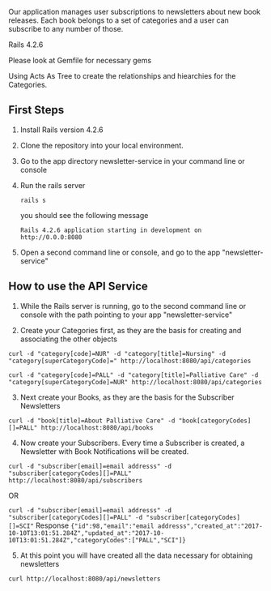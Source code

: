 Our application manages user subscriptions to newsletters about new book releases.
Each book belongs to a set of categories and a user can subscribe to any number of those.



Rails 4.2.6

Please look at Gemfile for necessary gems

Using Acts As Tree to create the relationships and hiearchies for the Categories.


## First Steps

1. Install Rails version 4.2.6

2. Clone the repository into your local environment.

3. Go to the app directory newsletter-service in your command line or console

4. Run the rails server 
 

    `rails s`
    
    you should see the following message
    
    `Rails 4.2.6 application starting in development on http://0.0.0:8080`

5. Open a second command line or console, and go to the app "newsletter-service"

## How to use the API Service

1. While the Rails server is running, go to the second command line or console with the path pointing to your app "newsletter-service"

2. Create your Categories first, as they are the basis for creating and associating the other objects

`curl -d "category[code]=NUR" -d "category[title]=Nursing" -d "category[superCategoryCode]=" http://localhost:8080/api/categories`

`curl -d "category[code]=PALL" -d "category[title]=Palliative Care" -d "category[superCategoryCode]=NUR" http://localhost:8080/api/categories`


3. Next create your Books, as they are the basis for the Subscriber Newsletters


`curl -d "book[title]=About Palliative Care" -d "book[categoryCodes][]=PALL" http://localhost:8080/api/books`




4. Now create your Subscribers.  Every time a Subscriber is created, a Newsletter with Book Notifications will be created.  

 
`curl -d "subscriber[email]=email addresss" -d "subscriber[categoryCodes][]=PALL" http://localhost:8080/api/subscribers`


OR


`curl -d "subscriber[email]=email addresss" -d "subscriber[categoryCodes][]=PALL" -d "subscriber[categoryCodes][]=SCI"`
Response
`{"id":98,"email":"email addresss","created_at":"2017-10-10T13:01:51.284Z","updated_at":"2017-10-10T13:01:51.284Z","categoryCodes":["PALL","SCI"]}`


5. At this point you will have created all the data necessary for obtaining newsletters


`curl http://localhost:8080/api/newsletters`



















